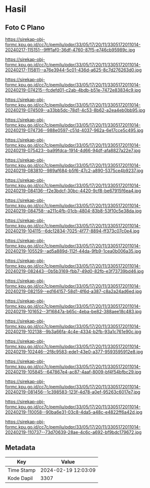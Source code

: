 # Hasil

## Foto C Plano

https://sirekap-obj-formc.kpu.go.id/cc7c/pemilu/pdpr/33/05/17/20/11/3305172011014-20240217-115151--9fff1af0-36df-4760-87f5-e746cb95989c.jpg

https://sirekap-obj-formc.kpu.go.id/cc7c/pemilu/pdpr/33/05/17/20/11/3305172011014-20240217-115811--a76e3944-5c01-436d-a625-8c7d276263d0.jpg

https://sirekap-obj-formc.kpu.go.id/cc7c/pemilu/pdpr/33/05/17/20/11/3305172011014-20240219-074215--fcdefd01-c2ab-4bdb-b51e-7472e83834c9.jpg

https://sirekap-obj-formc.kpu.go.id/cc7c/pemilu/pdpr/33/05/17/20/11/3305172011014-20240219-074509--a33bb5dc-78d1-4c53-8b62-a2ea4eb0bb95.jpg

https://sirekap-obj-formc.kpu.go.id/cc7c/pemilu/pdpr/33/05/17/20/11/3305172011014-20240219-074736--988e0597-c51d-4037-962a-6e17cce5c495.jpg

https://sirekap-obj-formc.kpu.go.id/cc7c/pemilu/pdpr/33/05/17/20/11/3305172011014-20240219-075423--ba99fdca-1914-4d66-94df-afa8827a22e7.jpg

https://sirekap-obj-formc.kpu.go.id/cc7c/pemilu/pdpr/33/05/17/20/11/3305172011014-20240219-083810--989af684-b5f6-47c2-a890-5375ce4b9237.jpg

https://sirekap-obj-formc.kpu.go.id/cc7c/pemilu/pdpr/33/05/17/20/11/3305172011014-20240219-084136--f2e3bdcf-30bc-4420-9cf8-be67915f6ea4.jpg

https://sirekap-obj-formc.kpu.go.id/cc7c/pemilu/pdpr/33/05/17/20/11/3305172011014-20240219-084758--a211c4fb-01cb-4804-83b8-53f10c5e38da.jpg

https://sirekap-obj-formc.kpu.go.id/cc7c/pemilu/pdpr/33/05/17/20/11/3305172011014-20240219-104115--6dc12834-7025-4f77-8894-ff373c07c0e4.jpg

https://sirekap-obj-formc.kpu.go.id/cc7c/pemilu/pdpr/33/05/17/20/11/3305172011014-20240219-105529--ad5a889d-112f-44da-9fb9-1cea0b006a35.jpg

https://sirekap-obj-formc.kpu.go.id/cc7c/pemilu/pdpr/33/05/17/20/11/3305172011014-20240219-082443--0b5b3169-fbb7-49d0-82fb-e3f73739bd46.jpg

https://sirekap-obj-formc.kpu.go.id/cc7c/pemilu/pdpr/33/05/17/20/11/3305172011014-20240219-082159--ed164157-58d1-4f6d-a387-c8a2a24ad6ed.jpg

https://sirekap-obj-formc.kpu.go.id/cc7c/pemilu/pdpr/33/05/17/20/11/3305172011014-20240219-101652--3f16847a-b65c-4eba-be82-388aee18c483.jpg

https://sirekap-obj-formc.kpu.go.id/cc7c/pemilu/pdpr/33/05/17/20/11/3305172011014-20240219-102138--9b3a66fa-4c4e-4334-b2fb-93a1c761e90c.jpg

https://sirekap-obj-formc.kpu.go.id/cc7c/pemilu/pdpr/33/05/17/20/11/3305172011014-20240219-102446--2f8c9583-ede1-43e0-a377-9593595912e8.jpg

https://sirekap-obj-formc.kpu.go.id/cc7c/pemilu/pdpr/33/05/17/20/11/3305172011014-20240219-105845--647867e4-ac87-4aaf-8009-bf4f54bfbc29.jpg

https://sirekap-obj-formc.kpu.go.id/cc7c/pemilu/pdpr/33/05/17/20/11/3305172011014-20240219-081456--1c398583-123f-4d78-a0ef-95263c6017e7.jpg

https://sirekap-obj-formc.kpu.go.id/cc7c/pemilu/pdpr/33/05/17/20/11/3305172011014-20240219-110058--90ba6e31-03c8-4da5-a48c-e4822ff6a42d.jpg

https://sirekap-obj-formc.kpu.go.id/cc7c/pemilu/pdpr/33/05/17/20/11/3305172011014-20240219-110737--73d70639-28ae-4c6c-a692-bf9bdc179672.jpg


## Metadata

| Key        | Value               |
| ---------- | ------------------- |
| Time Stamp | 2024-02-19 12:03:09 |
| Kode Dapil | 3307                |



